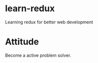 # learn-redux
Learning redux for better web development

# Attitude
<string>Become a active problem solver.</strong>
